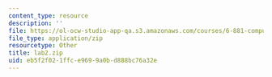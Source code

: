 ```yaml
---
content_type: resource
description: ''
file: https://ol-ocw-studio-app-qa.s3.amazonaws.com/courses/6-881-computational-personal-genomics-making-sense-of-complete-genomes-spring-2016/eb5f2f021ffce9699a0bd888bc76a32e_lab2.zip
file_type: application/zip
resourcetype: Other
title: lab2.zip
uid: eb5f2f02-1ffc-e969-9a0b-d888bc76a32e
---
```

